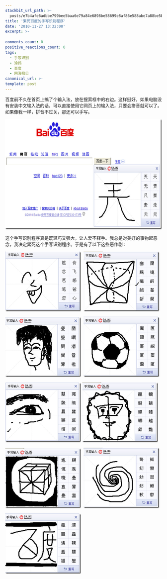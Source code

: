 ```yaml
---
stackbit_url_path: >-
  posts/e7b4afe6adbbe799bee5baa6e79a84e6898be58699e8af86e588abe7a88be5ba8f
title: '累死百度的手写识别程序'
date: '2010-11-27 13:32:00'
excerpt: >-
  
comments_count: 0
positive_reactions_count: 0
tags: 
  - 手写识别
  - 涂鸦
  - 百度
  - 网海拾贝
canonical_url: >-
template: post
---
```

<p>百度前不久在首页上搞了个输入法，放在搜索框中的右边。这样挺好，如果电脑没有安装中文输入法的话，可以直接使用它网页上的输入法，只要会拼音就可以了。如果像我一样，拼音不过关，那还可以手写。</p>  <p><a href="https://raw.githubusercontent.com/Jeff-Tian/blogengine.net/master/Source/BlogEngine/BlogEngine.NET/App_Data/files/image_71.png"><img style="background-image: none; border-bottom: 0px; border-left: 0px; margin: 0px 10px 0px 0px; padding-left: 0px; padding-right: 0px; display: inline; border-top: 0px; border-right: 0px; padding-top: 0px" title="王八-天-百度手写识别" border="0" alt="王八-天-百度手写识别" src="https://raw.githubusercontent.com/Jeff-Tian/blogengine.net/master/Source/BlogEngine/BlogEngine.NET/App_Data/files/image_thumb_71.png" width="601" height="355" /></a></p>  <p>这个手写识别程序真是既轻巧又强大，让人爱不释手。我总是对美好的事物起恶念，我决定累死这个手写识别程序。于是有了以下这些恶作剧：</p>  <p><a href="https://raw.githubusercontent.com/Jeff-Tian/blogengine.net/master/Source/BlogEngine/BlogEngine.NET/App_Data/files/image_72.png"><img style="background-image: none; border-bottom: 0px; border-left: 0px; padding-left: 0px; padding-right: 0px; display: inline; border-top: 0px; border-right: 0px; padding-top: 0px" title="笑脸-百度手写识别" border="0" alt="笑脸-百度手写识别" src="https://raw.githubusercontent.com/Jeff-Tian/blogengine.net/master/Source/BlogEngine/BlogEngine.NET/App_Data/files/image_thumb_72.png" width="244" height="193" /></a>&#160; <a href="https://raw.githubusercontent.com/Jeff-Tian/blogengine.net/master/Source/BlogEngine/BlogEngine.NET/App_Data/files/image_73.png"><img style="background-image: none; border-bottom: 0px; border-left: 0px; padding-left: 0px; padding-right: 0px; display: inline; border-top: 0px; border-right: 0px; padding-top: 0px" title="几何-百度手写识别" border="0" alt="几何-百度手写识别" src="https://raw.githubusercontent.com/Jeff-Tian/blogengine.net/master/Source/BlogEngine/BlogEngine.NET/App_Data/files/image_thumb_73.png" width="244" height="193" /></a></p>  <p><a href="https://raw.githubusercontent.com/Jeff-Tian/blogengine.net/master/Source/BlogEngine/BlogEngine.NET/App_Data/files/image_74.png"><img style="background-image: none; border-bottom: 0px; border-left: 0px; padding-left: 0px; padding-right: 0px; display: inline; border-top: 0px; border-right: 0px; padding-top: 0px" title="人脸-百度手写识别" border="0" alt="人脸-百度手写识别" src="https://raw.githubusercontent.com/Jeff-Tian/blogengine.net/master/Source/BlogEngine/BlogEngine.NET/App_Data/files/image_thumb_74.png" width="244" height="193" /></a>&#160; <a href="https://raw.githubusercontent.com/Jeff-Tian/blogengine.net/master/Source/BlogEngine/BlogEngine.NET/App_Data/files/image_75.png"><img style="background-image: none; border-bottom: 0px; border-left: 0px; padding-left: 0px; padding-right: 0px; display: inline; border-top: 0px; border-right: 0px; padding-top: 0px" title="足球-百度手写识别" border="0" alt="足球-百度手写识别" src="https://raw.githubusercontent.com/Jeff-Tian/blogengine.net/master/Source/BlogEngine/BlogEngine.NET/App_Data/files/image_thumb_75.png" width="244" height="194" /></a></p>  <p><a href="https://raw.githubusercontent.com/Jeff-Tian/blogengine.net/master/Source/BlogEngine/BlogEngine.NET/App_Data/files/image_76.png"><img style="background-image: none; border-bottom: 0px; border-left: 0px; padding-left: 0px; padding-right: 0px; display: inline; border-top: 0px; border-right: 0px; padding-top: 0px" title="眼睛-百度手写识别" border="0" alt="眼睛-百度手写识别" src="https://raw.githubusercontent.com/Jeff-Tian/blogengine.net/master/Source/BlogEngine/BlogEngine.NET/App_Data/files/image_thumb_76.png" width="244" height="192" /></a> <a href="https://raw.githubusercontent.com/Jeff-Tian/blogengine.net/master/Source/BlogEngine/BlogEngine.NET/App_Data/files/image_77.png"><img style="background-image: none; border-bottom: 0px; border-left: 0px; margin: 0px 10px 0px 0px; padding-left: 0px; padding-right: 0px; display: inline; border-top: 0px; border-right: 0px; padding-top: 0px" title="猴脸-百度手写识别" border="0" alt="猴脸-百度手写识别" src="https://raw.githubusercontent.com/Jeff-Tian/blogengine.net/master/Source/BlogEngine/BlogEngine.NET/App_Data/files/image_thumb_77.png" width="244" height="193" /></a></p>  <p><a href="https://raw.githubusercontent.com/Jeff-Tian/blogengine.net/master/Source/BlogEngine/BlogEngine.NET/App_Data/files/image_78.png"><img style="background-image: none; border-bottom: 0px; border-left: 0px; padding-left: 0px; padding-right: 0px; display: inline; border-top: 0px; border-right: 0px; padding-top: 0px" title="黑色魔方-百度手写识别" border="0" alt="黑色魔方-百度手写识别" src="https://raw.githubusercontent.com/Jeff-Tian/blogengine.net/master/Source/BlogEngine/BlogEngine.NET/App_Data/files/image_thumb_78.png" width="244" height="193" /></a>&#160; <a href="https://raw.githubusercontent.com/Jeff-Tian/blogengine.net/master/Source/BlogEngine/BlogEngine.NET/App_Data/files/image_79.png"><img style="background-image: none; border-bottom: 0px; border-left: 0px; padding-left: 0px; padding-right: 0px; display: inline; border-top: 0px; border-right: 0px; padding-top: 0px" title="漩涡-百度手写识别" border="0" alt="漩涡-百度手写识别" src="https://raw.githubusercontent.com/Jeff-Tian/blogengine.net/master/Source/BlogEngine/BlogEngine.NET/App_Data/files/image_thumb_79.png" width="244" height="195" /></a></p>  <p><a href="https://raw.githubusercontent.com/Jeff-Tian/blogengine.net/master/Source/BlogEngine/BlogEngine.NET/App_Data/files/image_80.png"><img style="background-image: none; border-bottom: 0px; border-left: 0px; margin: 0px 10px 0px 0px; padding-left: 0px; padding-right: 0px; display: inline; border-top: 0px; border-right: 0px; padding-top: 0px" title="百度-百度手写识别" border="0" alt="百度-百度手写识别" src="https://raw.githubusercontent.com/Jeff-Tian/blogengine.net/master/Source/BlogEngine/BlogEngine.NET/App_Data/files/image_thumb_80.png" width="244" height="194" /></a></p>
